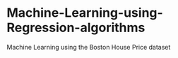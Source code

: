 # Machine-Learning-using-Regression-algorithms
Machine Learning using the Boston House Price dataset
